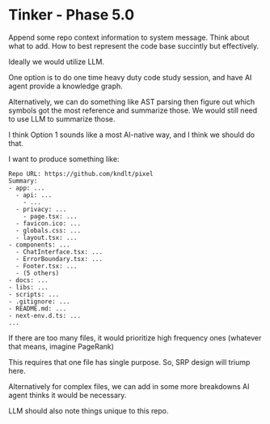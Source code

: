 # Tinker - Phase 5.0

Append some repo context information to system message.
Think about what to add. How to best represent the code base succintly but effectively.

Ideally we would utilize LLM.

One option is to do one time heavy duty code study session, and have AI agent provide a knowledge graph.

Alternatively, we can do something like AST parsing then figure out which symbols got the most reference and summarize those. We would still need to use LLM to summarize those.

I think Option 1 sounds like a most AI-native way, and I think we should do that.

I want to produce something like:

```
Repo URL: https://github.com/kndlt/pixel
Summary: 
- app: ...
  - api: ...
    - ...
  - privacy: ...
    - page.tsx: ...
  - favicon.ico: ...
  - globals.css: ...
  - layout.tsx: ...
- components: ...
  - ChatInterface.tsx: ...
  - ErrorBoundary.tsx: ...
  - Footer.tsx: ...
  - (5 others)
- docs: ...
- libs: ...
- scripts: ...
- .gitignore: ...
- README.md: ...
- next-env.d.ts: ...
...
```

If there are too many files, it would prioritize high frequency ones (whatever that means, imagine PageRank)

This requires that one file has single purpose. So, SRP design will triump here.

Alternatively for complex files, we can add in some more breakdowns AI agent thinks it would be necessary.

LLM should also note things unique to this repo.


